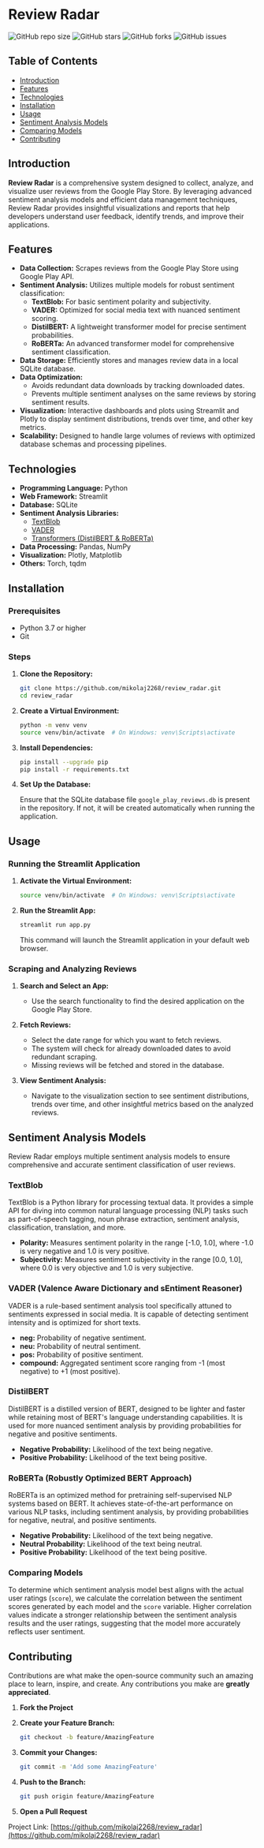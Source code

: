# Review Radar

![GitHub repo size](https://img.shields.io/github/repo-size/mikolaj2268/review_radar)
![GitHub stars](https://img.shields.io/github/stars/mikolaj2268/review_radar?style=social)
![GitHub forks](https://img.shields.io/github/forks/mikolaj2268/review_radar?style=social)
![GitHub issues](https://img.shields.io/github/issues/mikolaj2268/review_radar)

## Table of Contents

- [Introduction](#introduction)
- [Features](#features)
- [Technologies](#technologies)
- [Installation](#installation)
- [Usage](#usage)
- [Sentiment Analysis Models](#sentiment-analysis-models)
- [Comparing Models](#comparing-models)
- [Contributing](#contributing)

## Introduction

**Review Radar** is a comprehensive system designed to collect, analyze, and visualize user reviews from the Google Play Store. By leveraging advanced sentiment analysis models and efficient data management techniques, Review Radar provides insightful visualizations and reports that help developers understand user feedback, identify trends, and improve their applications.

## Features

- **Data Collection:** Scrapes reviews from the Google Play Store using Google Play API.
- **Sentiment Analysis:** Utilizes multiple models for robust sentiment classification:
  - **TextBlob:** For basic sentiment polarity and subjectivity.
  - **VADER:** Optimized for social media text with nuanced sentiment scoring.
  - **DistilBERT:** A lightweight transformer model for precise sentiment probabilities.
  - **RoBERTa:** An advanced transformer model for comprehensive sentiment classification.
- **Data Storage:** Efficiently stores and manages review data in a local SQLite database.
- **Data Optimization:**
  - Avoids redundant data downloads by tracking downloaded dates.
  - Prevents multiple sentiment analyses on the same reviews by storing sentiment results.
- **Visualization:** Interactive dashboards and plots using Streamlit and Plotly to display sentiment distributions, trends over time, and other key metrics.
- **Scalability:** Designed to handle large volumes of reviews with optimized database schemas and processing pipelines.

## Technologies

- **Programming Language:** Python
- **Web Framework:** Streamlit
- **Database:** SQLite
- **Sentiment Analysis Libraries:**
  - [TextBlob](https://textblob.readthedocs.io/en/dev/)
  - [VADER](https://github.com/cjhutto/vaderSentiment)
  - [Transformers (DistilBERT & RoBERTa)](https://huggingface.co/transformers/)
- **Data Processing:** Pandas, NumPy
- **Visualization:** Plotly, Matplotlib
- **Others:** Torch, tqdm

## Installation

### Prerequisites

- Python 3.7 or higher
- Git

### Steps

1. **Clone the Repository:**

   ```bash
   git clone https://github.com/mikolaj2268/review_radar.git
   cd review_radar
   ```

2. **Create a Virtual Environment:**

   ```bash
   python -m venv venv
   source venv/bin/activate  # On Windows: venv\Scripts\activate
   ```

3. **Install Dependencies:**

   ```bash
   pip install --upgrade pip
   pip install -r requirements.txt
   ```

4. **Set Up the Database:**

   Ensure that the SQLite database file `google_play_reviews.db` is present in the repository. If not, it will be created automatically when running the application.

## Usage

### Running the Streamlit Application

1. **Activate the Virtual Environment:**

   ```bash
   source venv/bin/activate  # On Windows: venv\Scripts\activate
   ```

2. **Run the Streamlit App:**

   ```bash
   streamlit run app.py
   ```

   This command will launch the Streamlit application in your default web browser.

### Scraping and Analyzing Reviews

1. **Search and Select an App:**
   - Use the search functionality to find the desired application on the Google Play Store.

2. **Fetch Reviews:**
   - Select the date range for which you want to fetch reviews.
   - The system will check for already downloaded dates to avoid redundant scraping.
   - Missing reviews will be fetched and stored in the database.

3. **View Sentiment Analysis:**
   - Navigate to the visualization section to see sentiment distributions, trends over time, and other insightful metrics based on the analyzed reviews.

## Sentiment Analysis Models

Review Radar employs multiple sentiment analysis models to ensure comprehensive and accurate sentiment classification of user reviews.

### TextBlob

TextBlob is a Python library for processing textual data. It provides a simple API for diving into common natural language processing (NLP) tasks such as part-of-speech tagging, noun phrase extraction, sentiment analysis, classification, translation, and more.

- **Polarity:** Measures sentiment polarity in the range [-1.0, 1.0], where -1.0 is very negative and 1.0 is very positive.
- **Subjectivity:** Measures sentiment subjectivity in the range [0.0, 1.0], where 0.0 is very objective and 1.0 is very subjective.

### VADER (Valence Aware Dictionary and sEntiment Reasoner)

VADER is a rule-based sentiment analysis tool specifically attuned to sentiments expressed in social media. It is capable of detecting sentiment intensity and is optimized for short texts.

- **neg:** Probability of negative sentiment.
- **neu:** Probability of neutral sentiment.
- **pos:** Probability of positive sentiment.
- **compound:** Aggregated sentiment score ranging from -1 (most negative) to +1 (most positive).

### DistilBERT

DistilBERT is a distilled version of BERT, designed to be lighter and faster while retaining most of BERT's language understanding capabilities. It is used for more nuanced sentiment analysis by providing probabilities for negative and positive sentiments.

- **Negative Probability:** Likelihood of the text being negative.
- **Positive Probability:** Likelihood of the text being positive.

### RoBERTa (Robustly Optimized BERT Approach)

RoBERTa is an optimized method for pretraining self-supervised NLP systems based on BERT. It achieves state-of-the-art performance on various NLP tasks, including sentiment analysis, by providing probabilities for negative, neutral, and positive sentiments.

- **Negative Probability:** Likelihood of the text being negative.
- **Neutral Probability:** Likelihood of the text being neutral.
- **Positive Probability:** Likelihood of the text being positive.

### Comparing Models

To determine which sentiment analysis model best aligns with the actual user ratings (`score`), we calculate the correlation between the sentiment scores generated by each model and the `score` variable. Higher correlation values indicate a stronger relationship between the sentiment analysis results and the user ratings, suggesting that the model more accurately reflects user sentiment.

## Contributing

Contributions are what make the open-source community such an amazing place to learn, inspire, and create. Any contributions you make are **greatly appreciated**.

1. **Fork the Project**
2. **Create your Feature Branch:**

   ```bash
   git checkout -b feature/AmazingFeature
   ```

3. **Commit your Changes:**

   ```bash
   git commit -m 'Add some AmazingFeature'
   ```

4. **Push to the Branch:**

   ```bash
   git push origin feature/AmazingFeature
   ```

5. **Open a Pull Request**


Project Link: [https://github.com/mikolaj2268/review_radar](https://github.com/mikolaj2268/review_radar)

